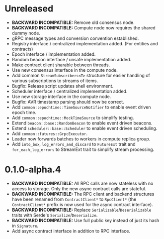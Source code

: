 # Unreleased

* **BACKWARD INCOMPATIBLE:** Remove old consensus node.
* **BACKWARD INCOMPATIBLE:** Compute node now requires the shared dummy node.
* gRPC message types and conversion convention established.
* Registry interface / centralized implementation added. (For entities and contracts)
* Epoch interface / implementation added.
* Random beacon interface / unsafe implementation added.
* Make contract client sharable between threads.
* Use new consensus interface in the compute node.
* Add common `StreamSubscribers<T>` structure for easier handling of various subscriptions
  to streams of items.
* Bugfix: Release script updates shell environment.
* Scheduler interface / centralized implementation added.
* Use new storage interface in the compute node.
* Bugfix: AVR timestamp parsing should now be correct.
* Add `common::epochtime::TimeSourceNotifier` to enable event driven epoch time.
* Add `common::epochtime::MockTimeSource` to simplify testing.
* Extend `beacon::base::RandomBeacon` to enable event driven beacons.
* Extend `scheduler::base::Scheduler` to enable event driven scheduling.
* Add `common::futures::GrpcExecutor`.
* Leader now forwards batches to workers in compute replica group.
* Add `into_box`, `log_errors_and_discard` to `FutureExt` trait and `for_each_log_errors`
  to StreamExt trait to simplify stream processing.

# 0.1.0-alpha.4

* **BACKWARD INCOMPATIBLE:** All RPC calls are now stateless with no access to storage. Only
  the new async contract calls are stateful.
* **BACKWARD INCOMPATIBLE:** The RPC client and backend structures have been renamed from
  `ContractClient*` to `RpcClient*` (the `ContractClient*` prefix is now used for the async
  contract interface).
* **BACKWARD INCOMPATIBLE:** Replace `Serializable`/`Deserializable` traits with Serde's
  `Serialize`/`Deserialize`.
* **BACKWARD INCOMPATIBLE:** Use full public key instead of just its hash in `Signature`.
* Add async contract interface in addition to RPC interface.
